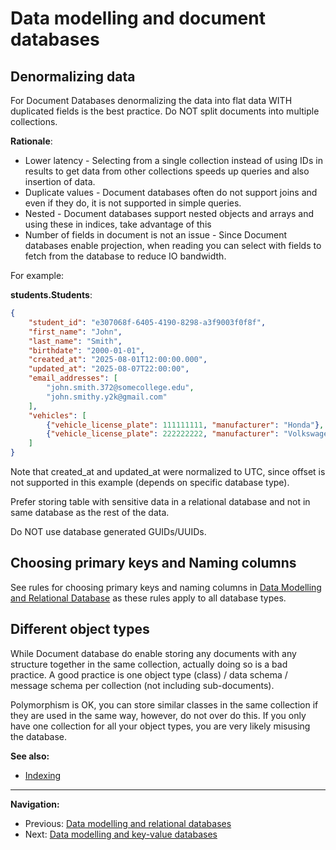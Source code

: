 # Data modelling and document databases

## Denormalizing data

For Document Databases denormalizing the data into flat data WITH duplicated fields is the best practice. Do NOT split documents into multiple collections.

**Rationale**:

- Lower latency - Selecting from a single collection instead of using IDs in results to get data from other collections speeds up queries and also insertion of data.
- Duplicate values - Document databases often do not support joins and even if they do, it is not supported in simple queries.
- Nested - Document databases support nested objects and arrays and using these in indices, take advantage of this
- Number of fields in document is not an issue - Since Document databases enable projection, when reading you can select with fields to fetch from the database to reduce IO bandwidth.

For example:

**students.Students**:

```JSON
{
    "student_id": "e307068f-6405-4190-8298-a3f9003f0f8f",
    "first_name": "John",
    "last_name": "Smith",
    "birthdate": "2000-01-01",
    "created_at": "2025-08-01T12:00:00.000",
    "updated_at": "2025-08-07T22:00:00",
    "email_addresses": [
        "john.smith.372@somecollege.edu",
        "john.smithy.y2k@gmail.com"
    ],
    "vehicles": [
        {"vehicle_license_plate": 111111111, "manufacturer": "Honda"},
        {"vehicle_license_plate": 222222222, "manufacturer": "Volkswagen"}
    ]
}
```

Note that created_at and updated_at were normalized to UTC, since offset is not supported in this example (depends on specific database type).

Prefer storing table with sensitive data in a relational database and not in same database as the rest of the data.

Do NOT use database generated GUIDs/UUIDs.

## Choosing primary keys and Naming columns

See rules for choosing primary keys and naming columns in [Data Modelling and Relational Database](./data-modelling-relational-dbs.md) as these rules apply to all database types.

## Different object types

While Document database do enable storing any documents with any structure together in the same collection, actually doing so is a bad practice. A good practice is one object type (class) / data schema / message schema per collection (not including sub-documents).

Polymorphism is OK, you can store similar classes in the same collection if they are used in the same way, however, do not over do this. If you only have one collection for all your object types, you are very likely misusing the database.

**See also:**

- [Indexing](./indexing.md)

---

**Navigation:**

- Previous: [Data modelling and relational databases](./data-modelling-relational-dbs.md)
- Next: [Data modelling and key-value databases](./data-modelling-key-values-dbs.md)

